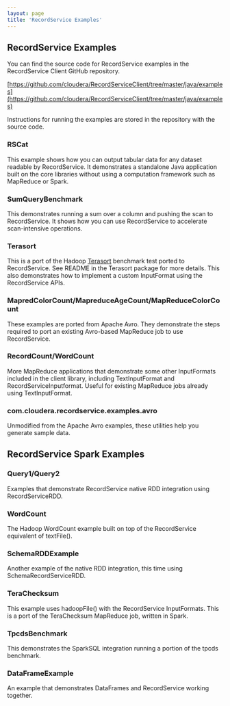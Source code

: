 ```yaml
---
layout: page
title: 'RecordService Examples'
---
```


## RecordService Examples

You can find the source code for RecordService examples in the RecordService Client GitHub repository.

[https://github.com/cloudera/RecordServiceClient/tree/master/java/examples](https://github.com/cloudera/RecordServiceClient/tree/master/java/examples) 

Instructions for running the examples are stored in the repository with the source code.

### RSCat

This example shows how you can output tabular data for any dataset readable by RecordService. It demonstrates a standalone Java application built on the core libraries without using a computation framework such as MapReduce or Spark.

### SumQueryBenchmark

This demonstrates running a sum over a column and pushing the scan to RecordService. It shows how you can use RecordService to accelerate scan-intensive operations.

### Terasort

This is a port of the Hadoop [Terasort](https://hadoop.apache.org/docs/current/api/org/apache/hadoop/examples/terasort/package-summary.html) benchmark test ported to RecordService. See README in the Terasort package for more details. This also demonstrates how to implement a custom InputFormat using the RecordService APIs.

### MapredColorCount/MapreduceAgeCount/MapReduceColorCount

These examples are ported from Apache Avro. They demonstrate the steps required to port an existing Avro-based MapReduce job to use RecordService.

### RecordCount/WordCount

More MapReduce applications that demonstrate some other InputFormats included in the client library, including TextInputFormat and RecordServiceInputformat. Useful for existing MapReduce jobs already using TextInputFormat.

### com.cloudera.recordservice.examples.avro

Unmodified from the Apache Avro examples, these utilities help you generate sample data.

## RecordService Spark Examples

### Query1/Query2

Examples that demonstrate RecordService native RDD integration using RecordServiceRDD.

### WordCount

The Hadoop WordCount example built on top of the RecordService equivalent of textFile().

### SchemaRDDExample

Another example of the native RDD integration, this time using SchemaRecordServiceRDD.

### TeraChecksum

This example uses hadoopFile() with the RecordService InputFormats. This is a port of the TeraChecksum MapReduce job, written in Spark.

### TpcdsBenchmark

This demonstrates the SparkSQL integration running a portion of the tpcds benchmark.

### DataFrameExample

An example that demonstrates DataFrames and RecordService working together.